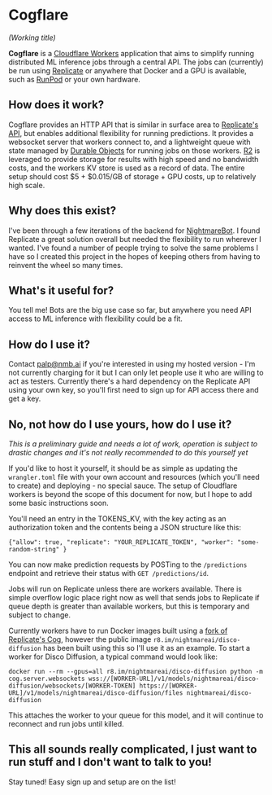 # Cogflare 
*(Working title)*

**Cogflare** is a [Cloudflare Workers](https://workers.cloudflare.com/) application that aims to simplify running distributed ML inference jobs through a central API. The jobs can (currently) be run using [Replicate](https://www.replicate.com/) or anywhere that Docker and a GPU is available, such as [RunPod](https://runpod.io) or your own hardware.

## How does it work?
Cogflare provides an HTTP API that is similar in surface area to [Replicate's API](https://replicate.com/api), but enables additional flexibility for running predictions. It provides a websocket server that workers connect to, and a lightweight queue with state managed by [Durable Objects](https://www.cloudflare.com/cloudflare-workers-durable-objects-beta) for running jobs on those workers. [R2](https://www.cloudflare.com/products/r2/) is leveraged to provide storage for results with high speed and no bandwidth costs, and the workers KV store is used as a record of data. The entire setup should cost $5 + $0.015/GB of storage + GPU costs, up to relatively high scale.

## Why does this exist?
I've been through a few iterations of the backend for [NightmareBot](https://github.com/NightmareAI/NightmareBot). I found Replicate a great solution overall but needed the flexibility to run wherever I wanted. I've found a number of people trying to solve the same problems I have so I created this project in the hopes of keeping others from having to reinvent the wheel so many times.

## What's it useful for?
You tell me! Bots are the big use case so far, but anywhere you need API access to ML inference with flexibility could be a fit.

## How do I use it?
Contact [palp@nmb.ai](mailto:palp@nmb.ai) if you're interested in using my hosted version - I'm not currently charging for it but I can only let people use it who are willing to act as testers. Currently there's a hard dependency on the Replicate API using your own key, so you'll first need to sign up for API access there and get a key. 

## No, not how do I use yours, how do I use it?
*This is a preliminary guide and needs a lot of work, operation is subject to drastic changes and it's not really recommended to do this yourself yet*

If you'd like to host it yourself, it should be as simple as updating the `wrangler.toml` file with your own account and resources (which you'll need to create) and deploying - no special sauce. The setup of Cloudflare workers is beyond the scope of this document for now, but I hope to add some basic instructions soon.

You'll need an entry in the TOKENS_KV, with the key acting as an authorization token and the contents being a JSON structure like this:
```
{"allow": true, "replicate": "YOUR_REPLICATE_TOKEN", "worker": "some-random-string" }
```
You can now make prediction requests by POSTing to the `/predictions` endpoint and retrieve their status with `GET /predictions/id`. 

Jobs will run on Replicate unless there are workers available. There is simple overflow logic place right now as well that sends jobs to Replicate if queue depth is greater than available workers, but this is temporary and subject to change.

Currently workers have to run Docker images built using a [fork of Replicate's Cog](https://github.com/NightmareAI/cog), however the public image `r8.im/nightmareai/disco-diffusion` has been built using this so I'll use it as an example. To start a worker for Disco Diffusion, a typical command would look like:
```
docker run --rm --gpus=all r8.im/nightmareai/disco-diffusion python -m cog.server.websockets wss://[WORKER-URL]/v1/models/nightmareai/disco-diffusion/websockets/[WORKER-TOKEN] https://[WORKER-URL]/v1/models/nightmareai/disco-diffusion/files nightmareai/disco-diffusion
```
This attaches the worker to your queue for this model, and it will continue to reconnect and run jobs until killed.

## This all sounds really complicated, I just want to run stuff and I don't want to talk to you!
Stay tuned! Easy sign up and setup are on the list!
